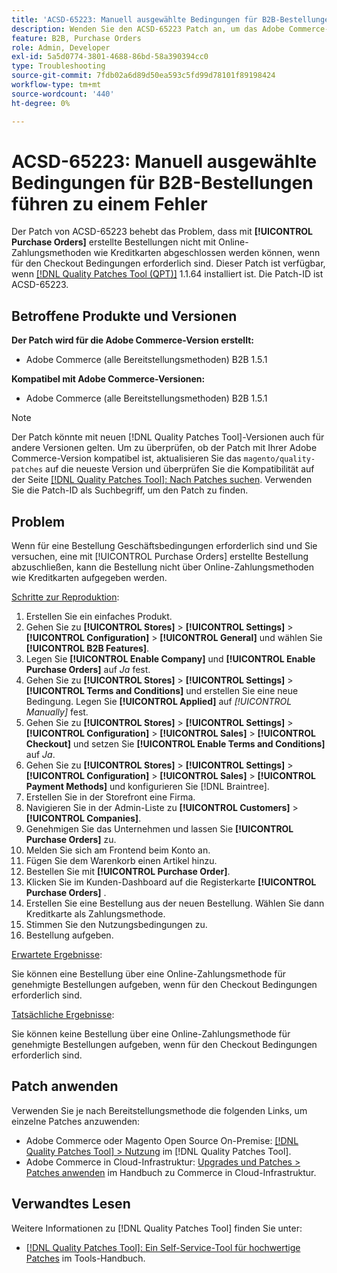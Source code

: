 ```yaml
---
title: 'ACSD-65223: Manuell ausgewählte Bedingungen für B2B-Bestellungen führen zu einem Fehler'
description: Wenden Sie den ACSD-65223 Patch an, um das Adobe Commerce-Problem zu beheben, bei dem mit [!UICONTROL Purchase Orders] erstellte Bestellungen nicht mit Online-Zahlungsmethoden wie Kreditkarten abgeschlossen werden können, wenn für den Checkout Bedingungen erforderlich sind.
feature: B2B, Purchase Orders
role: Admin, Developer
exl-id: 5a5d0774-3801-4688-86bd-58a390394cc0
type: Troubleshooting
source-git-commit: 7fdb02a6d89d50ea593c5fd99d78101f89198424
workflow-type: tm+mt
source-wordcount: '440'
ht-degree: 0%

---
```


# ACSD-65223: Manuell ausgewählte Bedingungen für B2B-Bestellungen führen zu einem Fehler

Der Patch von ACSD-65223 behebt das Problem, dass mit **[!UICONTROL Purchase Orders]** erstellte Bestellungen nicht mit Online-Zahlungsmethoden wie Kreditkarten abgeschlossen werden können, wenn für den Checkout Bedingungen erforderlich sind. Dieser Patch ist verfügbar, wenn [[!DNL Quality Patches Tool (QPT)]](/help/tools/quality-patches-tool/quality-patches-tool-to-self-serve-quality-patches.md) 1.1.64 installiert ist. Die Patch-ID ist ACSD-65223.

## Betroffene Produkte und Versionen

**Der Patch wird für die Adobe Commerce-Version erstellt:**

* Adobe Commerce (alle Bereitstellungsmethoden) B2B 1.5.1

**Kompatibel mit Adobe Commerce-Versionen:**

* Adobe Commerce (alle Bereitstellungsmethoden) B2B 1.5.1

>[!NOTE]
>
>Der Patch könnte mit neuen [!DNL Quality Patches Tool]-Versionen auch für andere Versionen gelten. Um zu überprüfen, ob der Patch mit Ihrer Adobe Commerce-Version kompatibel ist, aktualisieren Sie das `magento/quality-patches` auf die neueste Version und überprüfen Sie die Kompatibilität auf der Seite [[!DNL Quality Patches Tool]: Nach Patches suchen](https://experienceleague.adobe.com/tools/commerce-quality-patches/index.html). Verwenden Sie die Patch-ID als Suchbegriff, um den Patch zu finden.

## Problem

Wenn für eine Bestellung Geschäftsbedingungen erforderlich sind und Sie versuchen, eine mit [!UICONTROL Purchase Orders] erstellte Bestellung abzuschließen, kann die Bestellung nicht über Online-Zahlungsmethoden wie Kreditkarten aufgegeben werden.

<u>Schritte zur Reproduktion</u>:

1. Erstellen Sie ein einfaches Produkt.
1. Gehen Sie zu **[!UICONTROL Stores]** > **[!UICONTROL Settings]** > **[!UICONTROL Configuration]** > **[!UICONTROL General]** und wählen Sie **[!UICONTROL B2B Features]**.
1. Legen Sie **[!UICONTROL Enable Company]** und **[!UICONTROL Enable Purchase Orders]** auf *Ja* fest.
1. Gehen Sie zu **[!UICONTROL Stores]** > **[!UICONTROL Settings]** > **[!UICONTROL Terms and Conditions]** und erstellen Sie eine neue Bedingung. Legen Sie **[!UICONTROL Applied]** auf *[!UICONTROL Manually]* fest.
1. Gehen Sie zu **[!UICONTROL Stores]** > **[!UICONTROL Settings]** > **[!UICONTROL Configuration]** > **[!UICONTROL Sales]** > **[!UICONTROL Checkout]** und setzen Sie **[!UICONTROL Enable Terms and Conditions]** auf *Ja*.
1. Gehen Sie zu **[!UICONTROL Stores]** > **[!UICONTROL Settings]** > **[!UICONTROL Configuration]** > **[!UICONTROL Sales]** > **[!UICONTROL Payment Methods]** und konfigurieren Sie [!DNL Braintree].
1. Erstellen Sie in der Storefront eine Firma.
1. Navigieren Sie in der Admin-Liste zu **[!UICONTROL Customers]** > **[!UICONTROL Companies]**.
1. Genehmigen Sie das Unternehmen und lassen Sie **[!UICONTROL Purchase Orders]** zu.
1. Melden Sie sich am Frontend beim Konto an.
1. Fügen Sie dem Warenkorb einen Artikel hinzu.
1. Bestellen Sie mit **[!UICONTROL Purchase Order]**.
1. Klicken Sie im Kunden-Dashboard auf die Registerkarte **[!UICONTROL Purchase Orders]** .
1. Erstellen Sie eine Bestellung aus der neuen Bestellung. Wählen Sie dann Kreditkarte als Zahlungsmethode.
1. Stimmen Sie den Nutzungsbedingungen zu.
1. Bestellung aufgeben.

<u>Erwartete Ergebnisse</u>:

Sie können eine Bestellung über eine Online-Zahlungsmethode für genehmigte Bestellungen aufgeben, wenn für den Checkout Bedingungen erforderlich sind.

<u>Tatsächliche Ergebnisse</u>:

Sie können keine Bestellung über eine Online-Zahlungsmethode für genehmigte Bestellungen aufgeben, wenn für den Checkout Bedingungen erforderlich sind.

## Patch anwenden

Verwenden Sie je nach Bereitstellungsmethode die folgenden Links, um einzelne Patches anzuwenden:

* Adobe Commerce oder Magento Open Source On-Premise: [[!DNL Quality Patches Tool] > Nutzung](/help/tools/quality-patches-tool/usage.md) im [!DNL Quality Patches Tool].
* Adobe Commerce in Cloud-Infrastruktur: [Upgrades und Patches > Patches anwenden](https://experienceleague.adobe.com/docs/commerce-cloud-service/user-guide/develop/upgrade/apply-patches.html) im Handbuch zu Commerce in Cloud-Infrastruktur.

## Verwandtes Lesen

Weitere Informationen zu [!DNL Quality Patches Tool] finden Sie unter:

* [[!DNL Quality Patches Tool]: Ein Self-Service-Tool für hochwertige Patches](/help/tools/quality-patches-tool/quality-patches-tool-to-self-serve-quality-patches.md) im Tools-Handbuch.
